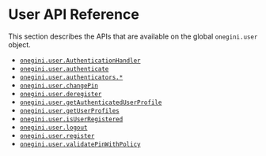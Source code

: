# User API Reference

<!-- toc -->

This section describes the APIs that are available on the global `onegini.user` object.

* [`onegini.user.AuthenticationHandler`](AuthenticationHandler.md)
* [`onegini.user.authenticate`](authenticate.md)
* [`onegini.user.authenticators.*`](authenticators.md)
* [`onegini.user.changePin`](changePin.md)
* [`onegini.user.deregister`](deregister.md)
* [`onegini.user.getAuthenticatedUserProfile`](getAuthenticatedUserProfile.md)
* [`onegini.user.getUserProfiles`](getUserProfiles.md)
* [`onegini.user.isUserRegistered`](isUserRegistered.md)
* [`onegini.user.logout`](logout.md)
* [`onegini.user.register`](register.md)
* [`onegini.user.validatePinWithPolicy`](validatePinWithPolicy.md)
